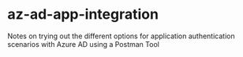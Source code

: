 # az-ad-app-integration
Notes on trying out the different options for application authentication scenarios with Azure AD using a Postman Tool

